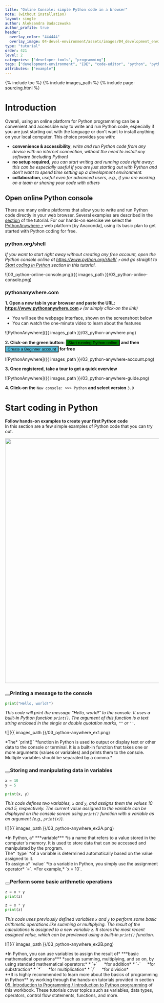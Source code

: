 ```yaml
---
title: "Online Console: simple Python code in a browser"
note: (without installation)
layout: single
author: Aleksandra Badaczewska
author_profile: true
header:
  overlay_color: "444444"
  overlay_image: 04-devel-environment/assets/images/04_development_envir_banner.png
type: "tutorial"
order: 421
level: 2
categories: ["developer-tools", "programming"]
tags: ["development-environment", "IDE", "code-editor", "python", "python-console", "in-browser", "PythonAnywhere", "variable", "arithmetic"]
attributes: ["example"]
---
```


{% include toc %}
{% include images_path %}
{% include page-sourcing.html %}


# Introduction

Overall, using an online platform for Python programming can be a convenient and accessible way to write and run Python code, especially if you are just starting out with the language or don't want to install anything on your local computer. This choice provides you with:
* <b>convenience & accessibility</b>, *write and run Python code from any device with an internet connection, without the need to install any software (including Python)*
* <b>no setup required</b>, *you can start writing and running code right away; this can be especially useful if you are just starting out with Python and don't want to spend time setting up a development environment.*
* <b>collaboration</b>, *useful even for advanced users, e.g., if you are working on a team or sharing your code with others*


## Open online Python console

There are many online platforms that allow you to write and run Python code directly in your web browser. Several examples are described in the <a class="t-links" href="420" section="#1-online-coding-platforms-beginner">section</a> of the <a class="t-links" href="420"></a> tutorial. For our hands-on exercise we select the <a href="https://www.pythonanywhere.com/" target="_blank">PythonAnywhere  ⤴</a> web platform [by Anaconda], using its basic plan to get started with Python coding for free. <br>

### <b class="prefix-2"></b>python.org/shell

*If you want to start right away without creating any free account, open the Python console online at <a href="https://www.python.org/shell/" target="_blank">https://www.python.org/shell/  ⤴</a> and go straight to [Start coding in Python](#start-coding-in-python) section in this tutorial.*

![03_python-online-console.png]({{ images_path }}/03_python-online-console.png)


### <b class="prefix-2"></b>pythonanywhere.com

**1. Open a new tab in your browser and paste the URL: <a href="https://www.pythonanywhere.com" target="_blank">https://www.pythonanywhere.com  ⤴</a>** *(or simply click-on the link)*

* You will see the webpage interface, shown on the screenshoot below
* You can watch the one-minute video to learn about the features

![PythonAnywhere]({{ images_path }}/03_python-anywhere.png)

**2. Click-on the green button:** <button class="btn c-white" style="background-color: green;">Start running Python online</button> **and then** <button class="btn c-white" style="background-color: #5bc0de;">Create a Beginner account</button> **for free**

![PythonAnywhere]({{ images_path }}/03_python-anywhere-account.png)

**3. Once registered, take a tour to get a quick overview**

![PythonAnywhere]({{ images_path }}/03_python-anywhere-guide.png)

**4. Click-on the** `New console: >>> Python` **and select version** `3.9`


# Start coding in Python

**Follow hands-on examples to create your first Python code** <br>
In this section are a few simple examples of Python code that you can try out.

<img width="800" src="{{ images_path }}/03_python-anywhere.gif">


### <button class="btn example before" data-before="EXAMPLE 1"></button><base class="mb">Printing a message to the console

```python
print("Hello, world!")
```

*This code will print the message "Hello, world!" to the console. It uses a built-in Python function `print()`. The argument of this function is a text string enclosed in the single or double quotation marks, `""` or `''`.*

![]({{ images_path }}/03_python-anywhere_ex1.png)

<div class="note" markdown="1">
*The* `print()` *function in Python is used to output or display text or other data to the console or terminal. It is a built-in function that takes one or more arguments (values or variables) and prints them to the console. Multiple variables should be separated by a comma.*
</div>

### <button class="btn example before" data-before="EXAMPLE 2"></button><base class="mb">Storing and manipulating data in variables

```python
x = 10
y = 5

print(x, y)
```

*This code defines two variables, `x` and `y`, and assigns them the values 10 and 5, respectively. The current value assigned to the variable can be displayed on the console screen using `print()` function with a variable as an argument (e.g., `print(x)`).*

![]({{ images_path }}/03_python-anywhere_ex2A.png)

<div class="note" markdown="1">
*In Python, a* ***variable*** *is a name that refers to a value stored in the computer's memory. It is used to store data that can be accessed and manipulated by the program. <br> The* `type` *of a variable is determined automatically based on the value assigned to it. <br> To assign a* `value` *to a variable in Python, you simply use the assignment operator* `=`. *For example,* `x = 10`.
</div>

### <button class="btn example before" data-before="EXAMPLE 3"></button><base class="mb">Perform some basic arithmetic operations

```python
z = x + y
print(z)

z = x * y
print(z)
```

*This code uses previously defined variables `x` and `y` to perform some basic arithmetic operations like summing or multiplying. The result of the calculations is assigned to a new variable `z`. It stores the most recent assigned value, which can be previewed using a built-in `print()` function.*

![]({{ images_path }}/03_python-anywhere_ex2B.png)

<div class="note" markdown="1">
*In Python, you can use variables to assign the result of* ***basic mathematical operations*** *such as summing, multiplying, and so on, by using standard mathematical operators:*
* `+` &emsp; *for addition*
* `-` &emsp; *for substraction*
* `*` &emsp; *for multiplication*
* `/` &emsp; *for division*
</div>

<div class="more" markdown="1">
**It is highly recommended to learn more about the basics of programming in Python** by working through the hands-on tutorials provided in section <a class="t-links" href="531">05. Introduction to Programming / Introduction to Python programming</a> of this workbook. These tutorials cover topics such as variables, data types, operators, control flow statements, functions, and more.
</div>
